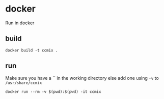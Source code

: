 # docker

Run in docker

## build

    docker build -t ccmix .

## run

Make sure you have a `` in the working directory else add one using `-v` to `/usr/share/ccmix`

    docker run --rm -v $(pwd):$(pwd) -it ccmix
